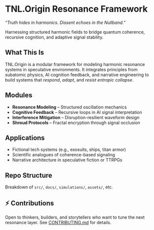 # TNL.Origin Resonance Framework

_“Truth hides in harmonics. Dissent echoes in the Nullband.”_

Harnessing structured harmonic fields to bridge quantum coherence, recursive cognition, and adaptive signal stability.

## What This Is

TNL.Origin is a modular framework for modeling harmonic resonance systems in speculative environments. It integrates principles from subatomic physics, AI cognition feedback, and narrative engineering to build systems that *respond*, *adapt*, and *resist entropic collapse*.

## Modules

- **Resonance Modeling** – Structured oscillation mechanics  
- **Cognitive Feedback** – Recursive loops in AI signal interpretation  
- **Interference Mitigation** – Disruption-resilient waveform design  
- **Shroud Protocols** – Fractal encryption through signal occlusion  

## Applications

- Fictional tech systems (e.g., exosuits, ships, titan armor)  
- Scientific analogues of coherence-based signaling  
- Narrative architecture in speculative fiction or TTRPGs  


## Repo Structure

Breakdown of `src/`, `docs/`, `simulations/`, `assets/`, etc.


## ⚡ Contributions

Open to thinkers, builders, and storytellers who want to tune the next resonance layer. See [CONTRIBUTING.md](./CONTRIBUTING.md) for details.

